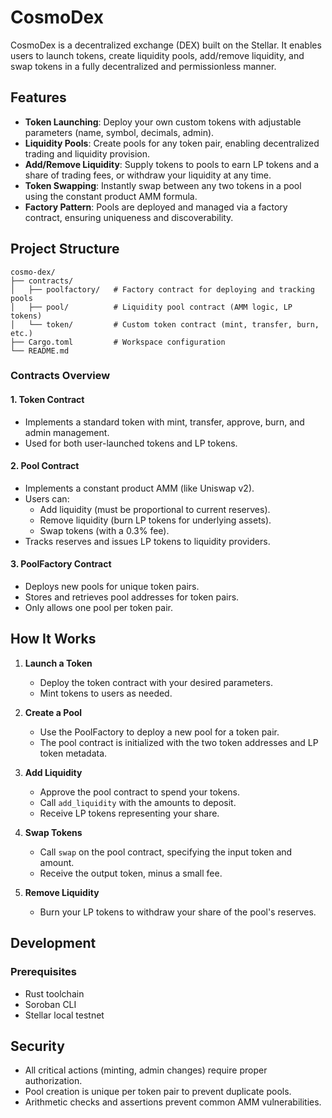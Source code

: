 # CosmoDex

CosmoDex is a decentralized exchange (DEX) built on the Stellar. It enables users to launch tokens, create liquidity pools, add/remove liquidity, and swap tokens in a fully decentralized and permissionless manner.

## Features

- **Token Launching**: Deploy your own custom tokens with adjustable parameters (name, symbol, decimals, admin).
- **Liquidity Pools**: Create pools for any token pair, enabling decentralized trading and liquidity provision.
- **Add/Remove Liquidity**: Supply tokens to pools to earn LP tokens and a share of trading fees, or withdraw your liquidity at any time.
- **Token Swapping**: Instantly swap between any two tokens in a pool using the constant product AMM formula.
- **Factory Pattern**: Pools are deployed and managed via a factory contract, ensuring uniqueness and discoverability.

## Project Structure

```
cosmo-dex/
├── contracts/
│   ├── poolfactory/   # Factory contract for deploying and tracking pools
│   ├── pool/          # Liquidity pool contract (AMM logic, LP tokens)
│   └── token/         # Custom token contract (mint, transfer, burn, etc.)
├── Cargo.toml         # Workspace configuration
└── README.md
```

### Contracts Overview

#### 1. Token Contract

- Implements a standard token with mint, transfer, approve, burn, and admin management.
- Used for both user-launched tokens and LP tokens.

#### 2. Pool Contract

- Implements a constant product AMM (like Uniswap v2).
- Users can:
  - Add liquidity (must be proportional to current reserves).
  - Remove liquidity (burn LP tokens for underlying assets).
  - Swap tokens (with a 0.3% fee).
- Tracks reserves and issues LP tokens to liquidity providers.

#### 3. PoolFactory Contract

- Deploys new pools for unique token pairs.
- Stores and retrieves pool addresses for token pairs.
- Only allows one pool per token pair.

## How It Works

1. **Launch a Token**
   - Deploy the token contract with your desired parameters.
   - Mint tokens to users as needed.

2. **Create a Pool**
   - Use the PoolFactory to deploy a new pool for a token pair.
   - The pool contract is initialized with the two token addresses and LP token metadata.

3. **Add Liquidity**
   - Approve the pool contract to spend your tokens.
   - Call `add_liquidity` with the amounts to deposit.
   - Receive LP tokens representing your share.

4. **Swap Tokens**
   - Call `swap` on the pool contract, specifying the input token and amount.
   - Receive the output token, minus a small fee.

5. **Remove Liquidity**
   - Burn your LP tokens to withdraw your share of the pool's reserves.

## Development

### Prerequisites

- Rust toolchain
- Soroban CLI
- Stellar local testnet



## Security

- All critical actions (minting, admin changes) require proper authorization.
- Pool creation is unique per token pair to prevent duplicate pools.
- Arithmetic checks and assertions prevent common AMM vulnerabilities.


